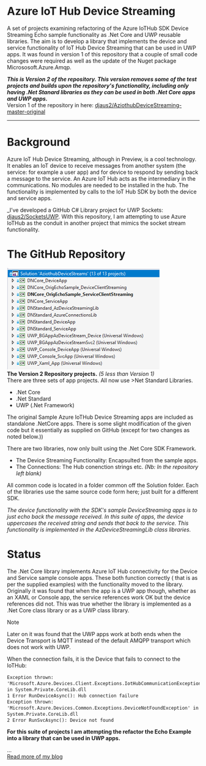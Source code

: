 # Azure IoT Hub Device Streaming
A set of projects examining refactoring of the Azure IoTHub SDK Device Streaming Echo sample functionality as .Net Core and UWP reusable libraries. 
The aim is to develop a library that implements the device and service functionality of IoT Hub Device Streaming that can be used in UWP apps. 
It was found in version 1 of this repository that a couple of small code changes were required as well as the update of the Nuget package Micrososoft.Azure.Amqp.

_**This is Version 2 of the repository. This version removes some of the test projects and builds upon the repository's functionality, including only having .Net Stanard libraries as they can be used in both .Net Core apps and UWP apps.**_ 
<br>Version 1 of the repository in here: [djaus2/AziothubDeviceStreaming-master-original](https://github.com/djaus2/AziothubDeviceStreaming/tree/master_original)

<hr>

# Background
Azure IoT Hub Device Streaming, although in Preview, is a cool technology. It enables an IoT device to receive messages from another system (the service: for example a user app) and for device to respond by sending back a message to the service. An Azure IoT Hub acts as the intermediary in the communications. No modules are needed to be installed in the hub. The functionality is implemented by calls to the IoT Hub SDK by both the device and service apps.

_I’ve developed a GitHub C# Library project for UWP Sockets:  [djaus2/SocketsUWP](https://github.com/djaus2/SocketsUWP). 
With this repository, I am attempting to use Azure IoTHub as the conduit in another project that mimics the socket stream functionality.

# The GitHub Repository
![Solution Explorer](https://github.com/djaus2/AziothubDeviceStreaming/blob/master/images/Capture002.PNG)<br>
**The Version 2 Repository projects.**  _(5 less than Version 1)_ <br>
There are three sets of app projects. All now use >Net Standard Libraries.
- .Net Core
- .Net Standard
- UWP (.Net Framework)

The original Sample Azure IoTHub Device Streaming apps are included as standalone .NetCore apps. There is some slight modification of the given code but it essentially as supplied on GitHub (except for two changes as noted below.))

 There are two libraries, now only built using the .Net Core SDK Framework.
- The Device Streaming Functionality: Encapsulted from the sample apps.
- The Connections: The Hub conenction strings etc. _(Nb: In the repository left blank)_

All common code is located in a folder common off the Solution folder. Each of the libraries use the same source code form here; just built for a different SDK.

_The device functionality with the SDK's sample DeviceStreaming apps is to just echo back the message received. In this suite of apps, the device uppercases the received string and sends that back to the service. This functionality is implemented in the AzDeviceStreamingLib class libraries._

# Status
The .Net Core library implements Azure IoT Hub connectivity for the Device and Service sample console apps. These both function correctly ( that is as per the supplied examples) with the functionality moved to the library. Originally it was found that when the app is a UWP app though, whether as an XAML or Console app, the service references work OK but the device references did not. This was true whether the library is implemented as a .Net Core class library or as a UWP class library.

> [!NOTE]
> Later on it was found that the UWP apps work at both ends when the Device Transport is MQTT instead of the default AMQPP transport which does not work with UWP.

When the connection fails, it is the Device that fails to connect to the IoTHub:
```
Exception thrown: 'Microsoft.Azure.Devices.Client.Exceptions.IotHubCommunicationException' in System.Private.CoreLib.dll
1 Error RunDeviceAsync(): Hub connection failure
Exception thrown: 'Microsoft.Azure.Devices.Common.Exceptions.DeviceNotFoundException' in System.Private.CoreLib.dll
2 Error RunSvcAsync(): Device not found
```

**For this suite of projects I am attempting the refactor the Echo Example into a library that can be used in UWP apps.**

...<br>
[Read more of my blog](https://davidjones.sportronics.com.au/azure/Azure-IoT-Hub-Device-Streaming-azure.html)


